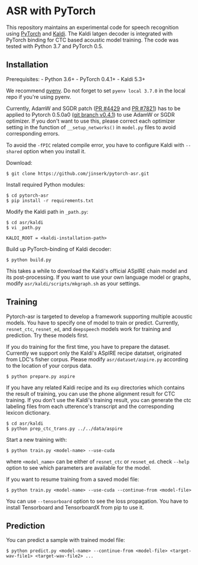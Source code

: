 # ASR with PyTorch

This repository maintains an experimental code for speech recognition using [PyTorch](https://github.com/pytorch/pytorch) and [Kaldi](https://github.com/kaldi-asr/kaldi).
The Kaldi latgen decoder is integrated with PyTorch binding for CTC based acoustic model training.
The code was tested with Python 3.7 and PyTorch 0.5.

## Installation

Prerequisites:
    - Python 3.6+
    - PyTorch 0.4.1+
    - Kaldi 5.3+

We recommend [pyenv](https://github.com/pyenv/pyenv).
Do not forget to set `pyenv local 3.7.0` in the local repo if you're using pyenv.

Currently, AdamW and SGDR patch ([PR #4429](https://github.com/pytorch/pytorch/pull/4429) and [PR #7821](https://github.com/pytorch/pytorch/pull/7821)) has to be applied
to Pytorch 0.5.0a0 ([git branch v0.4.1](https://github.com/pytorch/pytorch/tree/v0.4.1)) to use AdamW or SGDR optimizer.
If you don't want to use this, please correct each optimizer setting in the function of `__setup_networks()` in `model.py` files to avoid corresponding errors.

To avoid the `-fPIC` related compile error, you have to configure Kaldi with `--shared` option when you install it.

Download:
```
$ git clone https://github.com/jinserk/pytorch-asr.git
```

Install required Python modules:
```
$ cd pytorch-asr
$ pip install -r requirements.txt
```

Modify the Kaldi path in `_path.py`:
```
$ cd asr/kaldi
$ vi _path.py

KALDI_ROOT = <kaldi-installation-path>
```

Build up PyTorch-binding of Kaldi decoder:
```
$ python build.py
```
This takes a while to download the Kaldi's official ASpIRE chain model and its post-processing.
If you want to use your own language model or graphs, modify `asr/kaldi/scripts/mkgraph.sh` as your settings.


## Training

Pytorch-asr is targeted to develop a framework supporting multiple acoustic models. You have to specify one of model to train or predict.
Currently, `resnet_ctc`, `resnet_ed`, and `deepspeech` models work for training and prediction. Try these models first.

If you do training for the first time, you have to prepare the dataset.
Currently we support only the Kaldi's ASpIRE recipe datatset, originated from LDC's fisher corpus.
Please modify `asr/dataset/aspire.py` according to the location of your corpus data.
```
$ python prepare.py aspire
```

If you have any related Kaldi recipe and its `exp` directories which contains the result of training,
you can use the phone alignment result for CTC training.
If you don't use the Kaldi's training result, you can generate the ctc labeling files from each utterence's transcript and the corresponding lexicon dictionary.
```
$ cd asr/kaldi
$ python prep_ctc_trans.py ../../data/aspire
```

Start a new training with:
```
$ python train.py <model-name> --use-cuda
```
where `<model_name>` can be either of `resnet_ctc` or `resnet_ed`.
check `--help` option to see which parameters are available for the model.

If you want to resume training from a saved model file:
```
$ python train.py <model-name> --use-cuda --continue-from <model-file>
```

You can use `--tensorboard` option to see the loss propagation. You have to install Tensorboard and TensorboardX from pip to use it.


## Prediction

You can predict a sample with trained model file:
```
$ python predict.py <model-name> --continue-from <model-file> <target-wav-file1> <target-wav-file2> ...
```

